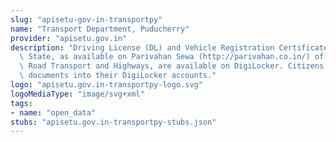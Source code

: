 ```yaml
---
slug: "apisetu-gov-in-transportpy"
name: "Transport Department, Puducherry"
provider: "apisetu.gov.in"
description: "Driving License (DL) and Vehicle Registration Certificate (RC) of the\
  \ State, as available on Parivahan Sewa (http://parivahan.co.in/) of Ministry of\
  \ Road Transport and Highways, are available on DigiLocker. Citizens can pull these\
  \ documents into their DigiLocker accounts."
logo: "apisetu.gov.in-transportpy-logo.svg"
logoMediaType: "image/svg+xml"
tags:
- name: "open_data"
stubs: "apisetu.gov.in-transportpy-stubs.json"
---
```

